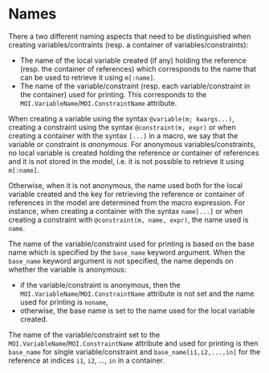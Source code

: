 Names
=====

There a two different naming aspects that need to be distinguished when
creating variables/contraints (resp. a container of variables/constraints):

* The name of the local variable created (if any) holding the reference (resp.
  the container of references) which corresponds to the name that can be used
  to retrieve it using `m[:name]`.
* The name of the variable/constraint (resp. each variable/constraint in the
  container) used for printing. This corresponds to the
  `MOI.VariableName`/`MOI.ConstraintName` attribute.

When creating a variable using the syntax `@variable(m; kwargs...)`, creating
a constraint using the syntax `@constraint(m, expr)` or when creating a
container with the syntax `[...]` in a macro, we say that the variable or
constraint is *anonymous*.
For anonymous variables/constraints, no local variable is created holding the
reference or container of references and it is not stored in the model, i.e. it
is not possible to retrieve it using `m[:name]`.

Otherwise, when it is not anonymous, the name used both for the local variable
created and the key for retrieving the reference or container of references in
the model are determined from the macro expression. For instance, when creating
a container with the syntax `name[...]` or when creating a constraint with
`@constraint(m, name, expr)`, the name used is `name`.

The name of the variable/constraint used for printing is based on the base name
which is specified by the `base_name` keyword argument. When the `base_name`
keyword argument is not specified, the name depends on whether the variable is
anonymous:

* if the variable/constraint is anonymous, then the
  `MOI.VariableName`/`MOI.ConstraintName` attribute is not set and the name
  used for printing is `noname`,
* otherwise, the base name is set to the name used for the local variable
  created.

The name of the variable/constraint set to the
`MOI.VariableName`/`MOI.ConstraintName` attribute and used for printing is then
`base_name` for single variable/constraint and `base_name[i1,i2,...,in]` for the
reference at indices `i1`, `i2`, ..., `in` in a container.
